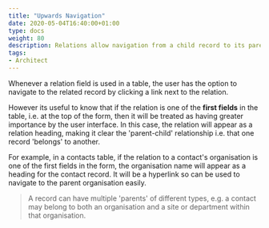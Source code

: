 ```yaml
---
title: "Upwards Navigation"
date: 2020-05-04T16:40:00+01:00
type: docs
weight: 80
description: Relations allow navigation from a child record to its parent
tags:
- Architect
---
```

Whenever a relation field is used in a table, the user has the option to navigate to the related record by clicking a link next to the relation.

However its useful to know that if the relation is one of the **first fields** in the table, i.e. at the top of the form, then it will be treated as having greater importance by the user interface. In this case, the relation will appear as a relation heading, making it clear the 'parent-child' relationship i.e. that one record 'belongs' to another.

For example, in a contacts table, if the relation to a contact's organisation is one of the first fields in the form, the organisation name will appear as a heading for the contact record. It will be a hyperlink so can be used to navigate to the parent organisation easily.

> A record can have multiple 'parents' of different types, e.g. a contact may belong to both an organisation and a site or department within that organisation.